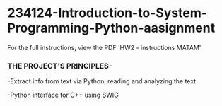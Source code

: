 # 234124-Introduction-to-System-Programming-Python-aasignment

For the full instructions, view the PDF 'HW2 - instructions MATAM'
### THE PROJECT'S PRINCIPLES- 
  -Extract info from text via Python, reading and analyzing the text
	
  -Python interface for C++ using SWIG
